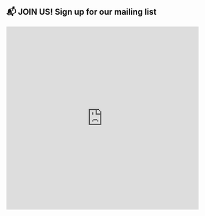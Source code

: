 ## 📬 JOIN US! Sign up for our mailing list

<iframe width="640px" height="480px" src="https://forms.cloud.microsoft/Pages/ResponsePage.aspx?id=MJiqJfngK0iJfho7PIVeXDYAQ5ro7IBBs1wsgSIrL3pUNkZKTTY4UDFOVktVSjM5SUVDOTNQWUU1Ry4u&embed=true" frameborder="0" marginwidth="0" marginheight="0" style="border: none; max-width:100%; max-height:100vh" allowfullscreen webkitallowfullscreen mozallowfullscreen msallowfullscreen> </iframe>